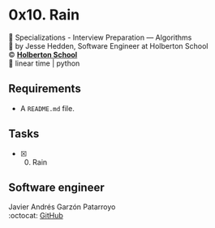 # 0x10. Rain
:open_file_folder: Specializations - Interview Preparation ― Algorithms  
:bust_in_silhouette: by Jesse Hedden, Software Engineer at Holberton School  
:copyright: **[Holberton School](https://www.holbertonschool.com/)**  
:bookmark: linear time | python

## Requirements
* A ```README.md``` file.

## Tasks
* [x] 0. Rain

## Software engineer
Javier Andrés Garzón Patarroyo  
:octocat: [GitHub](https://github.com/javierandresgp/)
